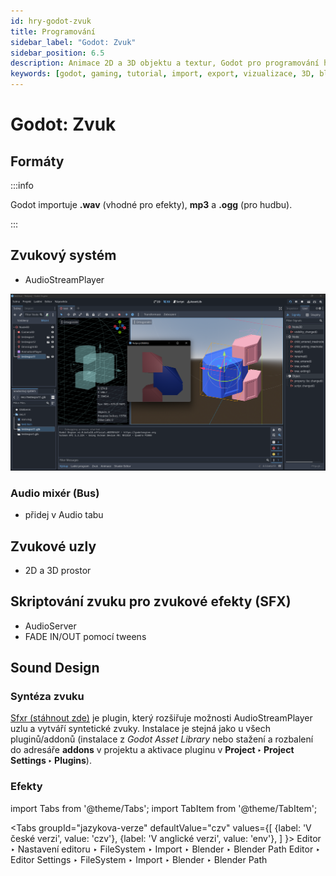 ```yaml
---
id: hry-godot-zvuk
title: Programování
sidebar_label: "Godot: Zvuk"
sidebar_position: 6.5
description: Animace 2D a 3D objektu a textur, Godot pro programování her a aplikací
keywords: [godot, gaming, tutorial, import, export, vizualizace, 3D, blender, blender3d, instalace, nastavení, digitální modelování]
---
```


# Godot: Zvuk

## Formáty

:::info

Godot importuje **.wav** (vhodné pro efekty),  **mp3** a **.ogg** (pro hudbu).

:::

## Zvukový systém 

- AudioStreamPlayer

![image](./images/godot3.png)

### Audio mixér (Bus) 

- přidej v Audio tabu

## Zvukové uzly 

- 2D a 3D prostor

## Skriptování zvuku pro zvukové efekty (SFX)

- AudioServer
- FADE IN/OUT pomocí tweens

## Sound Design 

### Syntéza zvuku 

[Sfxr (stáhnout zde)](https://github.com/tomeyro/godot-sfxr) je plugin, který rozšiřuje možnosti AudioStreamPlayer uzlu a vytváří syntetické zvuky. Instalace je stejná jako u všech pluginů/addonů (instalace z *Godot Asset Library* nebo stažení a rozbalení do adresáře **addons** v projektu a aktivace pluginu v **Project ‣ Project Settings ‣ Plugins**). 

### Efekty 


import Tabs from '@theme/Tabs';
import TabItem from '@theme/TabItem';

<Tabs
  groupId="jazykova-verze"
  defaultValue="czv"
  values={[
    {label: 'V české verzi', value: 'czv'},
    {label: 'V anglické verzi', value: 'env'},
  ]
}>
<TabItem value="czv">Editor ‣ Nastavení editoru ‣ FileSystem ‣ Import ‣ Blender ‣ Blender Path</TabItem>
<TabItem value="env">Editor ‣ Editor Settings ‣ FileSystem ‣ Import ‣ Blender ‣ Blender Path</TabItem>
</Tabs>







